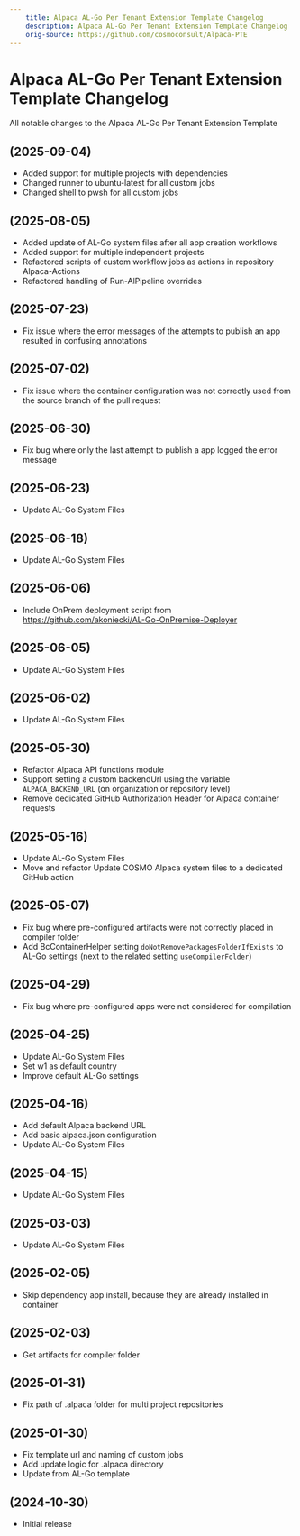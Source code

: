 ```yaml
---
    title: Alpaca AL-Go Per Tenant Extension Template Changelog
    description: Alpaca AL-Go Per Tenant Extension Template Changelog
    orig-source: https://github.com/cosmoconsult/Alpaca-PTE
---
```


# Alpaca AL-Go Per Tenant Extension Template Changelog

All notable changes to the Alpaca AL-Go Per Tenant Extension Template

## (2025-09-04)

- Added support for multiple projects with dependencies
- Changed runner to ubuntu-latest for all custom jobs
- Changed shell to pwsh for all custom jobs

## (2025-08-05)

- Added update of AL-Go system files after all app creation workflows
- Added support for multiple independent projects
- Refactored scripts of custom workflow jobs as actions in repository Alpaca-Actions
- Refactored handling of Run-AlPipeline overrides

## (2025-07-23)

- Fix issue where the error messages of the attempts to publish an app resulted in confusing annotations

## (2025-07-02)

- Fix issue where the container configuration was not correctly used from the source branch of the pull request

## (2025-06-30)

- Fix bug where only the last attempt to publish a app logged the error message

## (2025-06-23)

- Update AL-Go System Files

## (2025-06-18)

- Update AL-Go System Files

## (2025-06-06)

- Include OnPrem deployment script from https://github.com/akoniecki/AL-Go-OnPremise-Deployer

## (2025-06-05)

- Update AL-Go System Files

## (2025-06-02)

- Update AL-Go System Files

## (2025-05-30)

- Refactor Alpaca API functions module
- Support setting a custom backendUrl using the variable `ALPACA_BACKEND_URL` (on organization or repository level)
- Remove dedicated GitHub Authorization Header for Alpaca container requests

## (2025-05-16)

- Update AL-Go System Files
- Move and refactor Update COSMO Alpaca system files to a dedicated GitHub action

## (2025-05-07)

- Fix bug where pre-configured artifacts were not correctly placed in compiler folder
- Add BcContainerHelper setting `doNotRemovePackagesFolderIfExists` to AL-Go settings (next to the related setting `useCompilerFolder`)

## (2025-04-29)

- Fix bug where pre-configured apps were not considered for compilation

## (2025-04-25)

- Update AL-Go System Files
- Set w1 as default country
- Improve default AL-Go settings

## (2025-04-16)

- Add default Alpaca backend URL
- Add basic alpaca.json configuration
- Update AL-Go System Files

## (2025-04-15)

- Update AL-Go System Files

## (2025-03-03)

- Update AL-Go System Files

## (2025-02-05)

- Skip dependency app install, because they are already installed in container

## (2025-02-03)

- Get artifacts for compiler folder

## (2025-01-31)

- Fix path of .alpaca folder for multi project repositories

## (2025-01-30)

- Fix template url and naming of custom jobs
- Add update logic for .alpaca directory
- Update from AL-Go template

## (2024-10-30)

- Initial release
